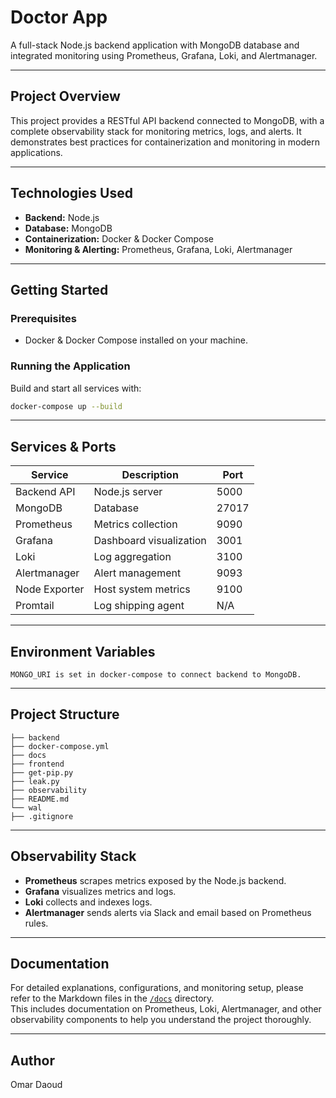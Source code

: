 # Doctor App

A full-stack Node.js backend application with MongoDB database and integrated monitoring using Prometheus, Grafana, Loki, and Alertmanager.

----

## Project Overview

This project provides a RESTful API backend connected to MongoDB, with a complete observability stack for monitoring metrics, logs, and alerts. It demonstrates best practices for containerization and monitoring in modern applications.

----

## Technologies Used

- **Backend:** Node.js  
- **Database:** MongoDB  
- **Containerization:** Docker & Docker Compose  
- **Monitoring & Alerting:** Prometheus, Grafana, Loki, Alertmanager  

----

## Getting Started

### Prerequisites

- Docker & Docker Compose installed on your machine.

### Running the Application

Build and start all services with:

```bash
docker-compose up --build
```

----
## Services & Ports

| Service       | Description             | Port  |
| ------------- | ----------------------- | ----- |
| Backend API   | Node.js server          | 5000  |
| MongoDB       | Database                | 27017 |
| Prometheus    | Metrics collection      | 9090  |
| Grafana       | Dashboard visualization | 3001  |
| Loki          | Log aggregation         | 3100  |
| Alertmanager  | Alert management        | 9093  |
| Node Exporter | Host system metrics     | 9100  |
| Promtail      | Log shipping agent      | N/A   |



----

## Environment Variables

    MONGO_URI is set in docker-compose to connect backend to MongoDB.


----

## Project Structure
``` 
├── backend
├── docker-compose.yml
├── docs
├── frontend
├── get-pip.py
├── leak.py
├── observability
├── README.md
└── wal
├── .gitignore
```

----

## Observability Stack

- **Prometheus** scrapes metrics exposed by the Node.js backend.  
- **Grafana** visualizes metrics and logs.  
- **Loki** collects and indexes logs.  
- **Alertmanager** sends alerts via Slack and email based on Prometheus rules.


----
## Documentation

For detailed explanations, configurations, and monitoring setup, please refer to the Markdown files in the [`/docs`](./docs) directory.  
This includes documentation on Prometheus, Loki, Alertmanager, and other observability components to help you understand the project
 thoroughly.

----
## Author

Omar Daoud
